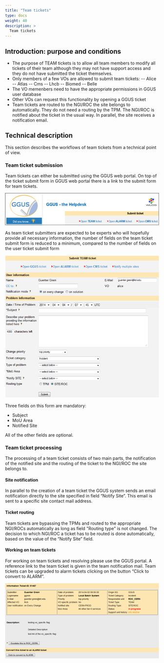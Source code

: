 ```yaml
---
title: "Team tickets"
type: docs
weight: 40
description: >
  Team tickets
---
```


## Introduction: purpose and conditions

- The purpose of TEAM tickets is to allow all team members to modify all tickets
of their team although they may not have support access and they do not have
submitted the ticket themselves.
- Only members of a few VOs are allowed to submit team tickets:
-- Alice
-- Atlas
-- Cms
-- Lhcb
-- Biomed
-- Belle
- The VO memenbers need to have the appropriate permissions in GGUS user database
- Other VOs can request this functionality by opening a GGUS ticket
- Team tickets are routed to the NGI/ROC the site belongs to automatically. They
do not need a routing by the TPM. The NGI/ROC is notified about the ticket in the
usual way. In parallel, the site receives a notification email.

## Technical description
This section describes the workflows of team tickets from a technical point of view.

### Team ticket submission
Team tickets can either be submitted using the GGUS web portal. On top of the ticket
submit form in GGUS web portal there is a link to the submit form for team tickets.

![link to submit form for team tickets](Submit_Team.png)

As team ticket submitters are expected to be experts who will hopefully provide all
necessary information, the number of fields on the team ticket submit form is
reduced to a minimum, compared to the number of fields on the user ticket submit form

![Submit form for team tickets](Submit_Form_Team.png)

Three fields on this form are mandatory:
- Subject
- MoU Area
- Notified Site

All of the other fields are optional.

### Team ticket processing
The processing of a team ticket consists of two main parts, the notification of the
notified site and the routing of the ticket to the NGI/ROC the site belongs to.

#### Site notification
In parallel to the creation of a team ticket the GGUS system sends an email
notification directly to the site specified in field “Notify Site”. This email is
sent to a specific site contact mail address.

#### Ticket routing
Team tickets are bypassing the TPMs and routed to the appropriate NGI/ROCs
automatically as long as field "Routing type" is not changed. The decision to which
NGI/ROC a ticket has to be routed is done automatically, based on the value of the
“Notify Site” field.

#### Working on team tickets
For working on team tickets and resolving please use the GGUS portal. A reference link
to the team ticket is given in the team notification mail. Team tickets can be upgraded
to alarm tickets clicking on the button “Click to convert to ALARM”.

![Team to Alarm](Team_to_alarm.png)


